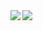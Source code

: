 
<img align="left" src="https://github-readme-stats.vercel.app/api?bg_color=0000&text_color=888&hide_border=true&username=Chinasd1st&hide=contribs&show_icons=true&count_private=true" />

<img src="https://github-readme-stats.vercel.app/api/top-langs/?bg_color=0000&text_color=888&hide_border=true&username=Chinasd1st&layout=compact" />
